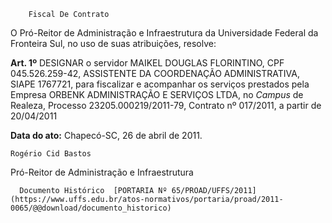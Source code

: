         Fiscal De Contrato  

O Pró-Reitor de Administração e Infraestrutura da Universidade Federal da Fronteira Sul, no uso de suas atribuições, resolve:

 **Art. 1º** DESIGNAR o servidor MAIKEL DOUGLAS FLORINTINO, CPF 045.526.259-42, ASSISTENTE DA COORDENAÇÃO ADMINISTRATIVA, SIAPE 1767721, para fiscalizar e acompanhar os serviços prestados pela Empresa ORBENK ADMINISTRAÇÃO E SERVIÇOS LTDA, no *Campus* de Realeza, Processo 23205.000219/2011-79, Contrato nº 017/2011, a partir de 20/04/2011

  

   **Data do ato:** Chapecó-SC, 26 de abril de 2011.   
 

    Rogério Cid Bastos   
 Pró-Reitor de Administração e Infraestrutura 

      Documento Histórico  [PORTARIA Nº 65/PROAD/UFFS/2011](https://www.uffs.edu.br/atos-normativos/portaria/proad/2011-0065/@@download/documento_historico)     
      